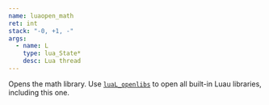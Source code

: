 ```yaml
---
name: luaopen_math
ret: int
stack: "-0, +1, -"
args:
  - name: L
    type: lua_State*
    desc: Lua thread
---
```


Opens the math library. Use [`luaL_openlibs`](#lual_openlibs) to open all built-in Luau libraries, including this one.
